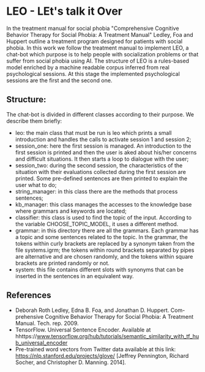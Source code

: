# LEO - LEt's talk it Over
In the treatment manual for social phobia "Comprehensive Cognitive Behavior
Therapy for Social Phobia: A Treatment Manual" Ledley, Foa and
Huppert outline a treatment program designed for patients with social phobia.
In this work we follow the treatment manual to implement LEO, a chat-bot which purpose is to help people with socialization
problems or that suffer from social phobia using AI. The structure of LEO
is a rules-based model enriched by a machine readable corpus inferred from
real psychological sessions. At this stage the implemented psychological sessions are the first and the second one.


## Structure:
The chat-bot is divided in different classes according to their purpose. We describe them briefly:
* leo: the main class that must be run is leo which prints a small introduction and handles the
calls to activate session 1 and session 2;
* session_one: here the first session is managed. An introduction to
the first session is printed and then the user is aked about his/her
concerns and difficult situations. It then starts a loop to 
dialogue with the user;
* session_two: during the second session, the characteristics
of the situation with their evaluations collected during the 
first session are printed. Some pre-defined
sentences are then printed to explain the user what to do;
* string_manager: in this class there are the methods that process 
sentences;
* kb_manager: this class manages the accesses to the knowledge base
where grammars and keywords are located;
* classifier: this class is used to find the topic of the input.
According to the variable CHOOSE_TOPIC_MODEL, it uses a different
method.
* grammar: in this directory there are all the grammars. Each grammar
has a topic and some sentences related to the topic. In the grammar,
the tokens within curly brackets are replaced
by a synonym taken from the file systems.igrm; the tokens within
round brackets separated by pipes are alternative and are chosen 
randomly, and the tokens within square brackets are printed randomly
or not.
* system: this file contains different slots with synonyms that can
be inserted in the sentences in an equivalent way. 


## References
* Deborah Roth Ledley, Edna B. Foa, and Jonathan D. Huppert. Com-
prehensive Cognitive Behavior Therapy for Social Phobia: A Treatment
Manual. Tech. rep. 2009.
* TensorFlow. Universal Sentence Encoder. Available at hhttps://www.tensorflow.org/hub/tutorials/semantic_similarity_with_tf_hub_universal_encoder
* Pre-trained word vectors from Twitter data available
at this link: https://nlp.stanford.edu/projects/glove/ [Jeffrey Pennington, Richard Socher, and Christopher D. Manning. 2014].
